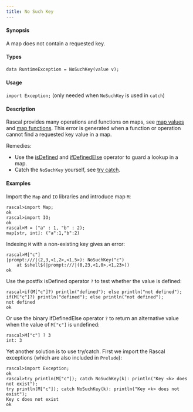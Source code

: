 ```yaml
---
title: No Such Key
---
```


#### Synopsis

A map does not contain a requested key.

#### Types

`data RuntimeException = NoSuchKey(value v);`
       
#### Usage

`import Exception;` (only needed when `NoSuchKey` is used in `catch`)

#### Description

Rascal provides many operations and functions on maps, 
see [map values](../../../Rascal/Expressions/Values/Map/index.md) and [map functions](../../../Library/Map.md).
This error is generated when a function or operation cannot find a requested key value in a map.

Remedies: 

*  Use the 
   [isDefined](../../../Rascal/Expressions/Values/Boolean/IsDefined/index.md) and 
   [ifDefinedElse](../../../Rascal/Expressions/Values/Boolean/IfDefinedElse/index.md) operator to guard a lookup in a map.
*  Catch the `NoSuchKey` yourself, see [try catch](../../../Rascal/Statements/TryCatch/index.md).

#### Examples

Import the `Map` and `IO` libraries and introduce map `M`:

```rascal-shell ,error
rascal>import Map;
ok
rascal>import IO;
ok
rascal>M = ("a" : 1, "b" : 2);
map[str, int]: ("a":1,"b":2)
```
Indexing `M` with a non-existing key gives an error:

```rascal-shell ,continue,error
rascal>M["c"]
|prompt:///|(2,3,<1,2>,<1,5>): NoSuchKey("c")
	at $shell$(|prompt:///|(0,23,<1,0>,<1,23>))
ok
```
Use the postfix isDefined operator `?` to test whether the value is defined:

```rascal-shell ,continue,error
rascal>if(M["c"]?) println("defined"); else println("not defined");
if(M["c"]?) println("defined"); else println("not defined");
not defined
ok
```
Or use the binary ifDefinedElse operator `?` to return an alternative value
when the value of `M["c"]` is undefined:

```rascal-shell ,continue,error
rascal>M["c"] ? 3
int: 3
```
Yet another solution is to use try/catch.
First we import the Rascal exceptions (which are also included in `Prelude`):

```rascal-shell ,continue,error
rascal>import Exception;
ok
rascal>try println(M["c"]); catch NoSuchKey(k): println("Key <k> does not exist");
try println(M["c"]); catch NoSuchKey(k): println("Key <k> does not exist");
Key c does not exist
ok
```


